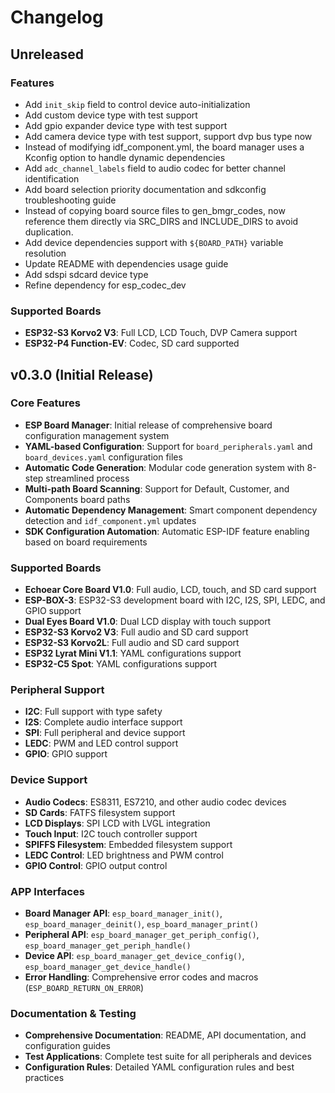 # Changelog

## Unreleased

### Features
- Add `init_skip` field to control device auto-initialization
- Add custom device type with test support
- Add gpio expander device type with test support
- Add camera device type with test support, support dvp bus type now
- Instead of modifying idf_component.yml, the board manager uses a Kconfig option to handle dynamic dependencies
- Add `adc_channel_labels` field to audio codec for better channel identification
- Add board selection priority documentation and sdkconfig troubleshooting guide
- Instead of copying board source files to gen_bmgr_codes, now reference them directly via SRC_DIRS and INCLUDE_DIRS to avoid duplication.
- Add device dependencies support with `${BOARD_PATH}` variable resolution
- Update README with dependencies usage guide
- Add sdspi sdcard device type
- Refine dependency for esp_codec_dev

### Supported Boards
- **ESP32-S3 Korvo2 V3**: Full LCD, LCD Touch, DVP Camera support
- **ESP32-P4 Function-EV**: Codec, SD card supported

## v0.3.0 (Initial Release)

### Core Features
- **ESP Board Manager**: Initial release of comprehensive board configuration management system
- **YAML-based Configuration**: Support for `board_peripherals.yaml` and `board_devices.yaml` configuration files
- **Automatic Code Generation**: Modular code generation system with 8-step streamlined process
- **Multi-path Board Scanning**: Support for Default, Customer, and Components board paths
- **Automatic Dependency Management**: Smart component dependency detection and `idf_component.yml` updates
- **SDK Configuration Automation**: Automatic ESP-IDF feature enabling based on board requirements

### Supported Boards
- **Echoear Core Board V1.0**: Full audio, LCD, touch, and SD card support
- **ESP-BOX-3**: ESP32-S3 development board with I2C, I2S, SPI, LEDC, and GPIO support
- **Dual Eyes Board V1.0**: Dual LCD display with touch support
- **ESP32-S3 Korvo2 V3**: Full audio and SD card support
- **ESP32-S3 Korvo2L**: Full audio and SD card support
- **ESP32 Lyrat Mini V1.1**: YAML configurations support
- **ESP32-C5 Spot**: YAML configurations support

### Peripheral Support
- **I2C**: Full support with type safety
- **I2S**: Complete audio interface support
- **SPI**: Full peripheral and device support
- **LEDC**: PWM and LED control support
- **GPIO**: GPIO support

### Device Support
- **Audio Codecs**: ES8311, ES7210, and other audio codec devices
- **SD Cards**: FATFS filesystem support
- **LCD Displays**: SPI LCD with LVGL integration
- **Touch Input**: I2C touch controller support
- **SPIFFS Filesystem**: Embedded filesystem support
- **LEDC Control**: LED brightness and PWM control
- **GPIO Control**: GPIO output control

### APP Interfaces
- **Board Manager API**: `esp_board_manager_init()`, `esp_board_manager_deinit()`, `esp_board_manager_print()`
- **Peripheral API**: `esp_board_manager_get_periph_config()`, `esp_board_manager_get_periph_handle()`
- **Device API**: `esp_board_manager_get_device_config()`, `esp_board_manager_get_device_handle()`
- **Error Handling**: Comprehensive error codes and macros (`ESP_BOARD_RETURN_ON_ERROR`)

### Documentation & Testing
- **Comprehensive Documentation**: README, API documentation, and configuration guides
- **Test Applications**: Complete test suite for all peripherals and devices
- **Configuration Rules**: Detailed YAML configuration rules and best practices
